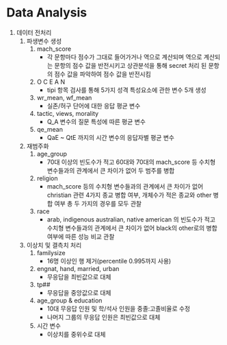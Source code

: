 # Data Analysis

1. 데이터 전처리
    1. 파생변수 생성
        1. mach_score
            - 각 문항마다 점수가 그대로 들어가거나 역으로 계산되며 역으로 계산되는 문항의 점수 값을 반전시키고 상관분석을 통해 secret 처리 된 문항의 점수 값을 파악하여 점수 값을 반전시킴
        2. O C E A N
            - tipi 항목 검사를 통해 5가지 성격 특성요소에 관한 변수 5개 생성
        3. wr_mean, wf_mean
            - 실존/허구 단어에 대한 응답 평균 변수
        4. tactic, views, morality
            - Q_A 변수의 질문 특성에 따른 평균 변수
        5. qe_mean
            - QaE ~ QtE 까지의 시간 변수의 응답자별 평균 변수
    2. 재범주화
        1. age_group
            - 70대 이상의 빈도수가 적고 60대와 70대의 mach_score 등 수치형 변수들과의 관계에서 큰 차이가 없어 두 범주를 병합
        2. religion
            - mach_score 등의 수치형 변수들과의 관계에서 큰 차이가 없어 christian 관련 4가지 종교 병합 여부, 개체수가 적은 종교와 other 병합 여부 총 두 가지의 경우를 모두 관찰
        3. race
            - arab, indigenous australian, native american 의 빈도수가 적고 수치형 변수들과의 관계에서 큰 차이가 없어 black의 other로의 병합 여부에 따른 성능 비교 관찰
    3. 이상치 및 결측치 처리
        1. familysize
            - 16명 이상인 행 제거(percentile 0.995까지 사용)
        2. engnat, hand, married, urban
            - 무응답을 최빈값으로 대체
        3. tp##
            - 무응답을 중앙값으로 대체
        4. age_group & education
            - 10대 무응답 인원 및 학/석사 인원을 중졸:고졸비율로 수정
            - 나머지 그룹의 무응답 인원은 최빈값으로 대체
        5. 시간 변수
            - 이상치를 중위수로 대체
